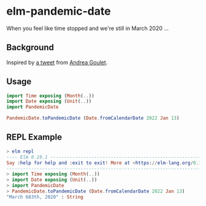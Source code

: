 # elm-pandemic-date
When you feel like time stopped and we're still in March 2020 ...

## Background

Inspired by [a tweet](https://twitter.com/andreagoulet/status/1481337118312087552) from [Andrea Goulet](https://twitter.com/andreagoulet).

## Usage

```elm
import Time exposing (Month(..))
import Date exposing (Unit(..))
import PandemicDate

PandemicDate.toPandemicDate (Date.fromCalendarDate 2022 Jan 13)
```

## REPL Example

```elm
> elm repl
---- Elm 0.19.1 ----------------------------------------------------------------
Say :help for help and :exit to exit! More at <https://elm-lang.org/0.19.1/repl>
--------------------------------------------------------------------------------
> import Time exposing (Month(..))
> import Date exposing (Unit(..))
> import PandemicDate
> PandemicDate.toPandemicDate (Date.fromCalendarDate 2022 Jan 13)
"March 683th, 2020" : String
```